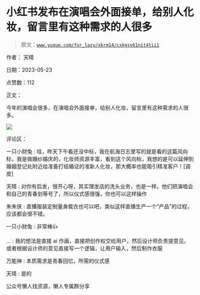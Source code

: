 # 小红书发布在演唱会外面接单，给别人化妆，留言里有这种需求的人很多

> 原文：[`www.yuque.com/for_lazy/xkrm14/cxkgsy61nit4tii1`](https://www.yuque.com/for_lazy/xkrm14/cxkgsy61nit4tii1)

作者： 天晴

日期：2023-05-23

点赞数：112

正文：

今年的演唱会很多，在演唱会外面接单，给别人化妆，留言里有这种需求的人很多。

![](img/fc27cdaadf31e227b28c664e5e5bf59b.png)

评论区：

一只小财兔 : 哇，昨天下午看还没中标，我在航海日志里写的就是看的这篇风向标，我是做婚纱婚庆的，化妆师资源丰富，看到这个风向标，我想的是可以延伸到婚姻登记处附近给准备打结婚证的准新人化妆，那大概率也能吸引精准客户！[调皮]

天晴 : 对你有启发，很开心呀，其实理发店的洗头业务，也是一样。他们把演唱会和自己的青春划等号了，所以仪式感很强，你也可以这样操作

朱朱侠 : 直播服装定制量身裁衣也可以吧，类似这样直播生产一个“产品”的过程，应该都会很不错。

一只小财兔 : 非常棒👍

… : 我的想法是直接 ai 作画，直接把创作权交给用户，然后设计师负责提意见，或者根据设计师的意见直接写一个逻辑，让用户输入，然后制作衣服

万能神 : 本质需求是青春回忆，所需的仪式感

天晴 : 是的

公众号懒人找资源，懒人专属群分享

